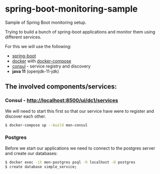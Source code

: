 # spring-boot-monitoring-sample
Sample of Spring Boot monitoring setup.

Trying to build a bunch of spring-boot applications and monitor them using 
different services.

For this we will use the following:
 - [spring-boot](https://start.spring.io/)
 - [docker](https://docs.docker.com/install/linux/docker-ce/ubuntu/) with 
 [docker-compose](https://docs.docker.com/compose/install/)
 - [consul](https://www.consul.io/) - service registry and discovery
 - **java 11** (openjdk-11-jdk)

## The involved components/services:

### Consul - [http://localhost:8500/ui/dc1/services](http://localhost:8500/ui/dc1/services)
We will need to start this first so that our service have were to register and
discover each other.
```bash
$ docker-compose up --build mon-consul
```

### Postgres
Before we start our applications we need to connect to the postgres server and 
create our databases:
```bash
$ docker exec -it mon-postgres psql -h localhost -U postgres
$ create database simple_service;
```
